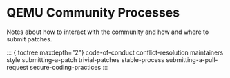 # QEMU Community Processes

Notes about how to interact with the community and how and where to
submit patches.

::: {.toctree maxdepth="2"}
code-of-conduct conflict-resolution maintainers style submitting-a-patch
trivial-patches stable-process submitting-a-pull-request
secure-coding-practices
:::
